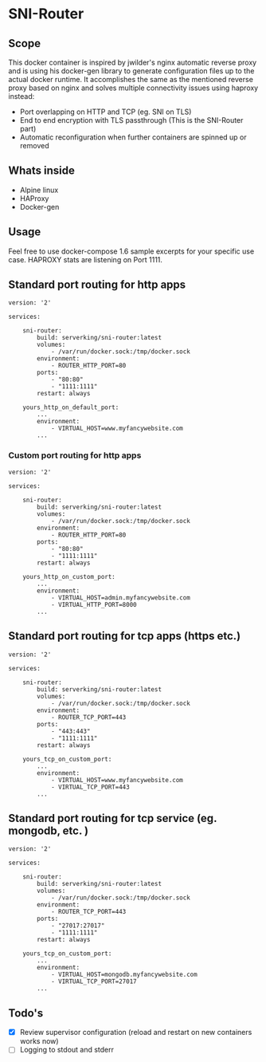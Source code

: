 # SNI-Router

## Scope
This docker container is inspired by jwilder's nginx automatic reverse proxy and is using his docker-gen library to generate configuration files up to the actual docker runtime.
It accomplishes the same as the mentioned reverse proxy based on nginx and solves multiple connectivity issues using haproxy instead:
- Port overlapping on HTTP and TCP (eg. SNI on TLS)
- End to end encryption with TLS passthrough (This is the SNI-Router part)
- Automatic reconfiguration when further containers are spinned up or removed

##  Whats inside
- Alpine linux
- HAProxy 
- Docker-gen

## Usage
Feel free to use docker-compose 1.6 sample excerpts for your specific use case. HAPROXY stats are listening on Port 1111.

## Standard port routing for http apps

```
version: '2'

services:

    sni-router:
        build: serverking/sni-router:latest
        volumes:
            - /var/run/docker.sock:/tmp/docker.sock
        environment:
            - ROUTER_HTTP_PORT=80
        ports:
            - "80:80"
            - "1111:1111"
        restart: always

    yours_http_on_default_port:
        ...
        environment:
            - VIRTUAL_HOST=www.myfancywebsite.com
        ...
```
### Custom port routing for http apps
```
version: '2'

services:

    sni-router:
        build: serverking/sni-router:latest
        volumes:
            - /var/run/docker.sock:/tmp/docker.sock
        environment:
            - ROUTER_HTTP_PORT=80
        ports:
            - "80:80"
            - "1111:1111"
        restart: always

    yours_http_on_custom_port:
        ...
        environment:
            - VIRTUAL_HOST=admin.myfancywebsite.com
            - VIRTUAL_HTTP_PORT=8000
        ...
```
## Standard port routing for tcp apps (https etc.)
```
version: '2'

services:

    sni-router:
        build: serverking/sni-router:latest
        volumes:
            - /var/run/docker.sock:/tmp/docker.sock
        environment:
            - ROUTER_TCP_PORT=443
        ports:
            - "443:443"
            - "1111:1111"
        restart: always

    yours_tcp_on_custom_port:
        ...
        environment:
            - VIRTUAL_HOST=www.myfancywebsite.com
            - VIRTUAL_TCP_PORT=443
        ...
```
## Standard port routing for tcp service (eg. mongodb, etc. )
```
version: '2'

services:

    sni-router:
        build: serverking/sni-router:latest
        volumes:
            - /var/run/docker.sock:/tmp/docker.sock
        environment:
            - ROUTER_TCP_PORT=443
        ports:
            - "27017:27017"
            - "1111:1111"
        restart: always

    yours_tcp_on_custom_port:
        ...
        environment:
            - VIRTUAL_HOST=mongodb.myfancywebsite.com
            - VIRTUAL_TCP_PORT=27017
        ...
```

## Todo's
- [x] Review supervisor configuration (reload and restart on new containers works now)
- [ ] Logging to stdout and stderr

